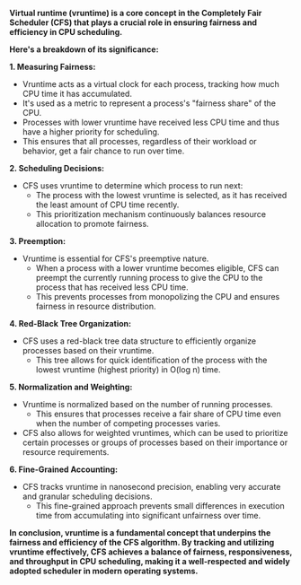  **Virtual runtime (vruntime) is a core concept in the Completely Fair Scheduler (CFS) that plays a crucial role in ensuring fairness and efficiency in CPU scheduling.**

**Here's a breakdown of its significance:**

**1. Measuring Fairness:**
   - Vruntime acts as a virtual clock for each process, tracking how much CPU time it has accumulated.
   - It's used as a metric to represent a process's "fairness share" of the CPU.
   - Processes with lower vruntime have received less CPU time and thus have a higher priority for scheduling.
   - This ensures that all processes, regardless of their workload or behavior, get a fair chance to run over time.

**2. Scheduling Decisions:**
   - CFS uses vruntime to determine which process to run next:
      - The process with the lowest vruntime is selected, as it has received the least amount of CPU time recently.
      - This prioritization mechanism continuously balances resource allocation to promote fairness.

**3. Preemption:**
   - Vruntime is essential for CFS's preemptive nature.
      - When a process with a lower vruntime becomes eligible, CFS can preempt the currently running process to give the CPU to the process that has received less CPU time.
      - This prevents processes from monopolizing the CPU and ensures fairness in resource distribution.

**4. Red-Black Tree Organization:**
   - CFS uses a red-black tree data structure to efficiently organize processes based on their vruntime.
      - This tree allows for quick identification of the process with the lowest vruntime (highest priority) in O(log n) time.

**5. Normalization and Weighting:**
   - Vruntime is normalized based on the number of running processes.
      - This ensures that processes receive a fair share of CPU time even when the number of competing processes varies.
   - CFS also allows for weighted vruntimes, which can be used to prioritize certain processes or groups of processes based on their importance or resource requirements.

**6. Fine-Grained Accounting:**
   - CFS tracks vruntime in nanosecond precision, enabling very accurate and granular scheduling decisions.
      - This fine-grained approach prevents small differences in execution time from accumulating into significant unfairness over time.

**In conclusion, vruntime is a fundamental concept that underpins the fairness and efficiency of the CFS algorithm. By tracking and utilizing vruntime effectively, CFS achieves a balance of fairness, responsiveness, and throughput in CPU scheduling, making it a well-respected and widely adopted scheduler in modern operating systems.**
